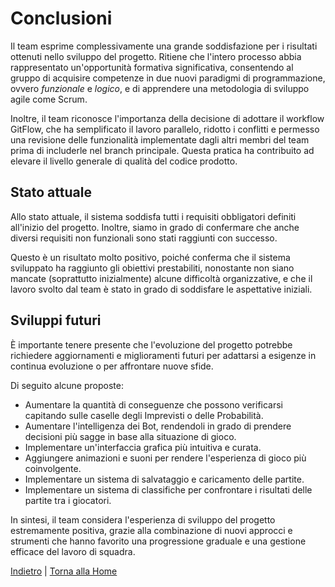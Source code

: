 # Conclusioni
Il team esprime complessivamente una grande soddisfazione per i risultati ottenuti nello sviluppo del progetto. Ritiene che l'intero processo abbia rappresentato un'opportunità formativa significativa, consentendo al gruppo di acquisire competenze in due nuovi paradigmi di programmazione, ovvero *funzionale* e *logico*, e di apprendere una metodologia di sviluppo agile come Scrum.

Inoltre, il team riconosce l'importanza della decisione di adottare il workflow GitFlow, che ha semplificato il lavoro parallelo, ridotto i conflitti e permesso una revisione delle funzionalità implementate dagli altri membri del team prima di includerle nel branch principale. Questa pratica ha contribuito ad elevare il livello generale di qualità del codice prodotto.

## Stato attuale
Allo stato attuale, il sistema soddisfa tutti i requisiti obbligatori definiti all'inizio del progetto. Inoltre, siamo in grado di confermare che anche diversi requisiti non funzionali sono stati raggiunti con successo.

Questo è un risultato molto positivo, poiché conferma che il sistema sviluppato ha raggiunto gli obiettivi prestabiliti, nonostante non siano mancate (soprattutto inizialmente) alcune difficoltà organizzative, e che il lavoro svolto dal team è stato in grado di soddisfare le aspettative iniziali.

## Sviluppi futuri
È importante tenere presente che l'evoluzione del progetto potrebbe richiedere aggiornamenti e miglioramenti futuri per adattarsi a esigenze in continua evoluzione o per affrontare nuove sfide.

Di seguito alcune proposte:
- Aumentare la quantità di conseguenze che possono verificarsi capitando sulle caselle degli Imprevisti o delle Probabilità.
- Aumentare l'intelligenza dei Bot, rendendoli in grado di prendere decisioni più sagge in base alla situazione di gioco.
- Implementare un'interfaccia grafica più intuitiva e curata.
- Aggiungere animazioni e suoni per rendere l'esperienza di gioco più coinvolgente.
- Implementare un sistema di salvataggio e caricamento delle partite.
- Implementare un sistema di classifiche per confrontare i risultati delle partite tra i giocatori.

In sintesi, il team considera l'esperienza di sviluppo del progetto estremamente positiva, grazie alla combinazione di nuovi approcci e strumenti che hanno favorito una progressione graduale e una gestione efficace del lavoro di squadra.


[Indietro](../6-implementation/README.md) | [Torna alla Home](../README.md)
